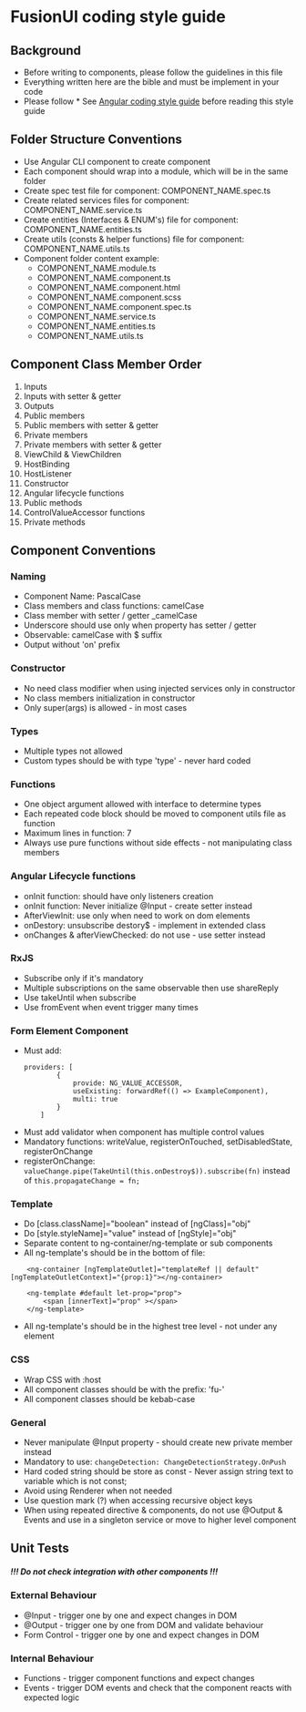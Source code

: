 # FusionUI coding style guide

## Background
* Before writing to components, please follow the guidelines in this file
* Everything written here are the bible and must be implement in your code
* Please follow * See [Angular coding style guide](https://angular.io/guide/styleguide) before reading this style guide

## Folder Structure Conventions
* Use Angular CLI component to create component
* Each component should wrap into a module, which will be in the same folder
* Create spec test file for component: COMPONENT_NAME.spec.ts
* Create related services files for component: COMPONENT_NAME.service.ts
* Create entities (Interfaces & ENUM's) file for component: COMPONENT_NAME.entities.ts
* Create utils (consts & helper functions) file for component: COMPONENT_NAME.utils.ts
* Component folder content example: 
    * COMPONENT_NAME.module.ts
    * COMPONENT_NAME.component.ts
    * COMPONENT_NAME.component.html
    * COMPONENT_NAME.component.scss
    * COMPONENT_NAME.component.spec.ts
    * COMPONENT_NAME.service.ts
    * COMPONENT_NAME.entities.ts
    * COMPONENT_NAME.utils.ts

## Component Class Member Order
1. Inputs
2. Inputs with setter & getter
3. Outputs
4. Public members
5. Public members with setter & getter
6. Private members
7. Private members with setter & getter
8. ViewChild & ViewChildren
9. HostBinding
10. HostListener
11. Constructor
12. Angular lifecycle functions
13. Public methods
14. ControlValueAccessor functions
15. Private methods

## Component Conventions

### Naming
* Component Name: PascalCase
* Class members and class functions: camelCase
* Class member with setter / getter  _camelCase 
* Underscore should use only when property has setter / getter
* Observable: camelCase with $ suffix
* Output without 'on' prefix 

### Constructor
* No need class modifier when using injected services only in constructor   
* No class members initialization in constructor
* Only super(args) is allowed - in most cases

### Types
* Multiple types not allowed
* Custom types should be with type 'type' - never hard coded

### Functions
* One object argument allowed with interface to determine types
* Each repeated code block should be moved to component utils file as function
* Maximum lines in function: 7
* Always use pure functions without side effects - not manipulating class members

### Angular Lifecycle functions
* onInit function: should have only listeners creation
* onInit function: Never initialize @Input - create setter instead
* AfterViewInit: use only when need to work on dom elements
* onDestory: unsubscribe destory$ - implement in extended class
* onChanges & afterViewChecked: do not use - use setter instead

### RxJS
* Subscribe only if it's mandatory
* Multiple subscriptions on the same observable then use shareReply
* Use takeUntil when subscribe
* Use fromEvent when event trigger many times

### Form Element Component
* Must add: 
  ```
  providers: [
          {
              provide: NG_VALUE_ACCESSOR,
              useExisting: forwardRef(() => ExampleComponent),
              multi: true
          }
      ]
  ```
* Must add validator when component has multiple control values 
* Mandatory functions: writeValue, registerOnTouched, setDisabledState, registerOnChange
* registerOnChange: `valueChange.pipe(TakeUntil(this.onDestroy$)).subscribe(fn)` instead of `this.propagateChange = fn;`

### Template
* Do [class.className]="boolean" instead of [ngClass]="obj"
* Do [style.styleName]="value" instead of [ngStyle]="obj"
* Separate content to ng-container/ng-template or sub components
* All ng-template's should be in the bottom of file:
```
    <ng-container [ngTemplateOutlet]="templateRef || default" [ngTemplateOutletContext]="{prop:1}"></ng-container>

    <ng-template #default let-prop="prop">
        <span [innerText]="prop" ></span>
    </ng-template>
```
* All ng-template's should be in the highest tree level - not under any element
  

### CSS
* Wrap CSS with :host
* All component classes should be with the prefix: 'fu-'
* All component classes should be kebab-case

### General
* Never manipulate @Input property - should create new private member instead
* Mandatory to use: `changeDetection: ChangeDetectionStrategy.OnPush`
* Hard coded string should be store as const - Never assign string text to variable which is not const;
* Avoid using Renderer when not needed
* Use question mark (?) when accessing recursive object keys
* When using repeated directive & components, do not use @Output & Events and use in a singleton service or move to higher level component


## Unit Tests
##### !!! Do not check integration with other components !!! 
### External Behaviour 
* @Input - trigger one by one and expect changes in DOM
* @Output - trigger one by one from DOM and validate behaviour
* Form Control - trigger one by one and expect changes in DOM
### Internal Behaviour 
* Functions - trigger component functions and expect changes
* Events - trigger DOM events and check that the component reacts with expected logic 
